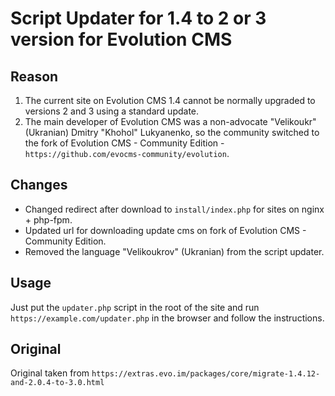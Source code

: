 # Script Updater for 1.4 to 2 or 3 version for Evolution CMS

## Reason
1. The current site on Evolution CMS 1.4 cannot be normally upgraded to versions 2 and 3 using a standard update.
2. The main developer of Evolution CMS was a non-advocate "Velikoukr" (Ukranian) Dmitry "Khohol" Lukyanenko, so the 
   community switched to the fork of Evolution CMS - Community Edition - 
   `https://github.com/evocms-community/evolution`.

## Changes
- Changed redirect after download to `install/index.php` for sites on nginx + php-fpm.
- Updated url for downloading update cms on fork of Evolution CMS - Community Edition.
- Removed the language "Velikoukrov" (Ukranian) from the script updater.

## Usage
Just put the `updater.php` script in the root of the site and run `https://example.com/updater.php` in the browser and 
follow the instructions.

## Original
Original taken from `https://extras.evo.im/packages/core/migrate-1.4.12-and-2.0.4-to-3.0.html`